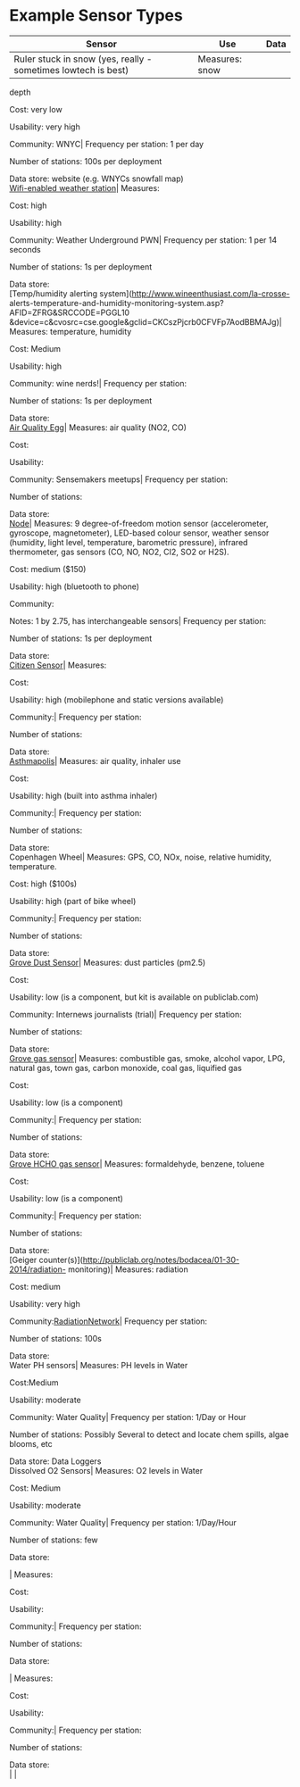 # Example Sensor Types



  

**Sensor**| **Use**| **Data**  
---|---|---  
Ruler stuck in snow (yes, really - sometimes lowtech is best)| Measures: snow
depth

Cost: very low

Usability: very high

Community: WNYC| Frequency per station: 1 per day

Number of stations: 100s per deployment

Data store: website (e.g. WNYCs snowfall map)  
[Wifi-enabled weather station](http://www.ambientweather.com/weunwestpa.html)|
Measures:

Cost: high

Usability: high

Community: Weather Underground PWN| Frequency per station: 1 per 14 seconds

Number of stations: 1s per deployment

Data store:  
[Temp/humidity alerting system](http://www.wineenthusiast.com/la-crosse-
alerts-temperature-and-humidity-monitoring-system.asp?AFID=ZFRG&SRCCODE=PGGL10
&device=c&cvosrc=cse.google&gclid=CKCszPjcrb0CFVFp7AodBBMAJg)| Measures:
temperature, humidity

Cost: Medium

Usability: high

Community: wine nerds!| Frequency per station:

Number of stations: 1s per deployment

Data store:  
[Air Quality Egg](http://airqualityegg.com/)| Measures: air quality (NO2, CO)

Cost:

Usability:

Community: Sensemakers meetups| Frequency per station:

Number of stations:

Data store:  
[Node](http://shop.variableinc.com/)| Measures: 9 degree-of-freedom motion
sensor (accelerometer, gyroscope, magnetometer), LED-based colour sensor,
weather sensor (humidity, light level, temperature, barometric pressure),
infrared thermometer, gas sensors (CO, NO, NO2, CI2, SO2 or H2S).

Cost: medium ($150)

Usability: high (bluetooth to phone)

Community:

Notes: 1 by 2.75, has interchangeable sensors| Frequency per station:

Number of stations: 1s per deployment

Data store:  
[Citizen Sensor](http://www.citizensensor.cc/)| Measures:

Cost:

Usability: high (mobilephone and static versions available)

Community:| Frequency per station:

Number of stations:

Data store:  
[Asthmapolis](http://www.propellerhealth.com/)| Measures: air quality, inhaler
use

Cost:

Usability: high (built into asthma inhaler)

Community:| Frequency per station:

Number of stations:

Data store:  
Copenhagen Wheel| Measures: GPS, CO, NOx, noise, relative humidity,
temperature.

Cost: high ($100s)

Usability: high (part of bike wheel)

Community:| Frequency per station:

Number of stations:

Data store:  
[Grove Dust Sensor](http://www.seeedstudio.com/wiki/Grove_-_Dust_Sensor)|
Measures: dust particles (pm2.5)

Cost:

Usability: low (is a component, but kit is available on publiclab.com)

Community: Internews journalists (trial)| Frequency per station:

Number of stations:

Data store:  
[Grove gas sensor](http://www.seeedstudio.com/wiki/Grove_-_Gas_Sensor)|
Measures: combustible gas, smoke, alcohol vapor, LPG, natural gas, town gas,
carbon monoxide, coal gas, liquified gas

Cost:

Usability: low (is a component)

Community:| Frequency per station:

Number of stations:

Data store:  
[Grove HCHO gas sensor](http://www.seeedstudio.com/wiki/Grove_-_HCHO_Sensor)|
Measures: formaldehyde, benzene, toluene

Cost:

Usability: low (is a component)

Community:| Frequency per station:

Number of stations:

Data store:  
[Geiger counter(s)](http://publiclab.org/notes/bodacea/01-30-2014/radiation-
monitoring)| Measures: radiation

Cost: medium

Usability: very high

Community:[RadiationNetwork](http://radiationnetwork.com/)| Frequency per
station:

Number of stations: 100s

Data store:  
Water PH sensors| Measures: PH levels in Water

Cost:Medium

Usability: moderate

Community: Water Quality| Frequency per station: 1/Day or Hour

Number of stations: Possibly Several to detect and locate chem spills, algae
blooms, etc

Data store: Data Loggers  
Dissolved O2 Sensors| Measures: O2 levels in Water

Cost: Medium

Usability: moderate

Community: Water Quality| Frequency per station: 1/Day/Hour

Number of stations: few

Data store:  
  
| Measures:

Cost:

Usability:

Community:| Frequency per station:

Number of stations:

Data store:  
  
| Measures:

Cost:

Usability:

Community:| Frequency per station:

Number of stations:

Data store:  
| |

